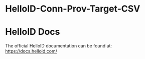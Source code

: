 # HelloID-Conn-Prov-Target-CSV

# HelloID Docs
The official HelloID documentation can be found at: https://docs.helloid.com/
